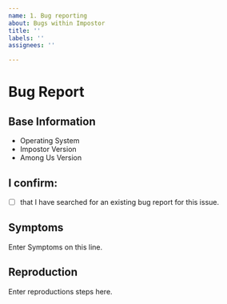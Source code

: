```yaml
---
name: 1. Bug reporting
about: Bugs within Impostor
title: ''
labels: ''
assignees: ''

---
```


# Bug Report

## Base Information
- Operating System
- Impostor Version
- Among Us Version

## I confirm:
- [ ] that I have searched for an existing bug report for this issue.


## Symptoms 

<!--
Write symptoms here.
-->

Enter Symptoms on this line.

## Reproduction

<!--
 How do you reproduce the bug you have here.
-->

Enter reproductions steps here.
